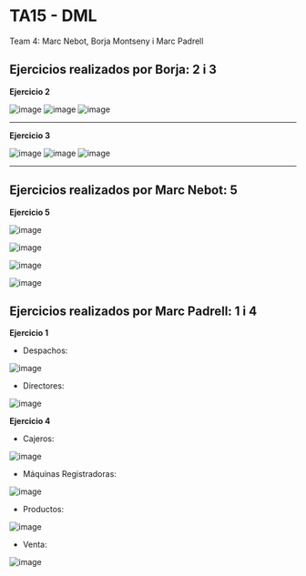 # TA15 - DML
Team 4: Marc Nebot, Borja Montseny i Marc Padrell

## Ejercicios realizados por Borja: 2 i 3

**Ejercicio 2**

![image](https://user-images.githubusercontent.com/68342939/166268056-ea46a61d-45cf-4793-9b77-295387af74a3.png)
![image](https://user-images.githubusercontent.com/68342939/166269271-8b9d8f43-a651-4f7c-a37d-0046cacc8800.png)
![image](https://user-images.githubusercontent.com/68342939/166268561-7e6433ff-74a6-4944-8039-e10c673d2366.png)
<hr>

**Ejercicio 3**

![image](https://user-images.githubusercontent.com/68342939/166271127-afe40327-c1f3-454e-b73c-4f414a555308.png)
![image](https://user-images.githubusercontent.com/68342939/166289065-e9e6775c-2552-4430-b38c-4df6679fc795.png)
![image](https://user-images.githubusercontent.com/68342939/166284023-a053f157-626e-4fa0-94b1-b50ab9130ed0.png)

<hr>

## Ejercicios realizados por Marc Nebot: 5

**Ejercicio 5**

![image](https://user-images.githubusercontent.com/103039613/166737708-14350fd0-d621-4000-8ad1-17a98b4913f9.png)

![image](https://user-images.githubusercontent.com/103039613/166738178-44dc120e-3e7e-4811-b1d2-41076680361a.png)

![image](https://user-images.githubusercontent.com/103039613/166739022-1e958038-d99c-424c-80c5-72b36cae3239.png)

![image](https://user-images.githubusercontent.com/103039613/166739445-7ed1706d-b7f2-4224-9c66-2132b3289750.png)


## Ejercicios realizados por Marc Padrell: 1 i 4

**Ejercicio 1**

- Despachos:

![image](https://user-images.githubusercontent.com/79224406/165275980-22fc1764-879d-4da4-93d5-de49225e36a2.png)

- Directores:

![image](https://user-images.githubusercontent.com/79224406/165276043-ab4ca099-57d0-48ac-b95c-7dc50f7b4bff.png)

**Ejercicio 4**

- Cajeros:

![image](https://user-images.githubusercontent.com/79224406/165281451-4b1db8eb-8566-4277-8d6d-8307eb4087ec.png)

- Máquinas Registradoras:

![image](https://user-images.githubusercontent.com/79224406/165281567-fd075c1a-c29d-4cfc-ba72-b3e606e39457.png)

- Productos:

![image](https://user-images.githubusercontent.com/79224406/165281620-9a773ca3-ea74-4f11-bd17-ae595b584c41.png)

- Venta:

![image](https://user-images.githubusercontent.com/79224406/165281664-cbc00d37-4566-4f75-92a8-023edbe56fe9.png)

